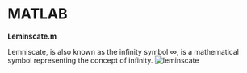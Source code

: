 # MATLAB


**Leminscate.m**

Lemniscate, is also known as the infinity symbol ∞, is a mathematical symbol representing the concept of infinity.
![leminscate](https://user-images.githubusercontent.com/62376291/150619970-143b39c6-a9f4-44ee-a03d-dd6875a201af.jpg)
